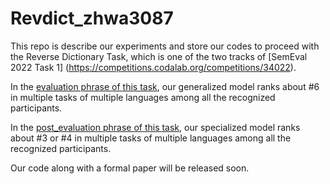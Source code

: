 # Revdict_zhwa3087

This repo is describe our experiments and store our codes to proceed with the Reverse Dictionary Task, which
is one of the two tracks of [SemEval 2022 Task 1] (https://competitions.codalab.org/competitions/34022).<br>

In the [evaluation phrase of this task](https://competitions.codalab.org/competitions/34022), our generalized model ranks about #6 in multiple tasks of multiple languages among all the recognized participants.<br>

In the [post_evaluation phrase of this task](https://competitions.codalab.org/competitions/34022#results), our specialized model ranks about #3 or #4 in multiple tasks of multiple languages among all the recognized participants. <br>

Our code along with a formal paper will be released soon. <br>
